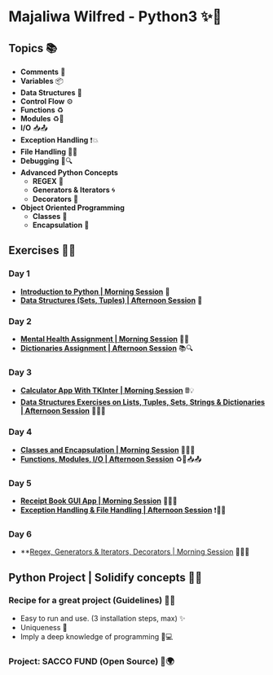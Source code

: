# **Majaliwa Wilfred - Python3** ✨🐍
## **Topics** 📚
- **Comments** 💬
- **Variables** 📦
- **Data Structures** 🧱
- **Control Flow** ⚙️
- **Functions** ♻️
- **Modules** ♻️💼
- **I/O** 📥📤
- **Exception Handling** ❗️💥
- **File Handling** 📄📂
- **Debugging** 🐞🔍
- **Advanced Python Concepts**
  - **REGEX** 🧵
  - **Generators & Iterators** 🌀
  - **Decorators** 🎨
- **Object Oriented Programming**
  - **Classes** 🎩
  - **Encapsulation** 💼

## **Exercises** 🏋️‍♀️
### **Day 1**
- **[Introduction to Python | Morning Session](https://github.com/techymaj/recess-2/blob/main/intro.py)** 🌅
- **[Data Structures (Sets, Tuples) | Afternoon Session](https://github.com/techymaj/recess-2/blob/main/data_structures_sets_tuples.py)** 🌆
### **Day 2**
- **[Mental Health Assignment | Morning Session](https://github.com/techymaj/recess-2/blob/main/mental_health_assignment.py)** 🧠💪
- **[Dictionaries Assignment | Afternoon Session](https://github.com/techymaj/recess-2/blob/main/dictionaries_afternoon_assignment.py)** 📚🔍
### **Day 3**
- **[Calculator App With TKInter | Morning Session](https://github.com/techymaj/recess-2/blob/main/calculator.py)** 🖩💡
- **[Data Structures Exercises on Lists, Tuples, Sets, Strings & Dictionaries | Afternoon Session](https://github.com/techymaj/recess-2/blob/main/data_structures_exercises.py)** 🧱📝💪
### **Day 4**
- **[Classes and Encapsulation | Morning Session](https://github.com/techymaj/recess-2/blob/main/wilfred_majaliwa_morning_4.py)** 🎩✨💼
- **[Functions, Modules, I/O | Afternoon Session](https://github.com/techymaj/recess-2/blob/main/wilfred_majaliwa_afternoon_4.py)** ♻️💪📥📤
### **Day 5**
- **[Receipt Book GUI App | Morning Session](https://github.com/techymaj/recess-2/blob/main/wilfred_majaliwa_morning5.py)** 🧾💡💼
- **[Exception Handling & File Handling | Afternoon Session](https://github.com/techymaj/recess-2/blob/main/wilfred_majaliwa_afternoon5.py)** ❗️📄📂
### **Day 6**
- **[Regex, Generators & Iterators, Decorators | Morning Session](https://github.com/techymaj/recess-2/blob/main/wilfred_majaliwa_morning6.py) 🧵🌀🎨

## **Python Project | Solidify concepts** 🚀💡
### Recipe for a great project (Guidelines) 📜🌟
- Easy to run and use. (3 installation steps, max) ✨
- Uniqueness 🌟
- Imply a deep knowledge of programming 🧠💻

### **Project: SACCO FUND (Open Source)** 💼🌍
